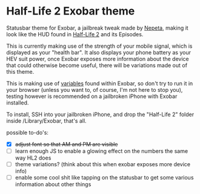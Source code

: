 
# Half-Life 2 Exobar theme
Statusbar theme for Exobar, a jailbreak tweak made by [Nepeta](https://twitter.com/NepetaDev), making it look like the HUD found in [Half-Life 2](https://store.steampowered.com/app/220/HalfLife_2/) and its Episodes.

This is currently making use of the strength of your mobile signal, which is displayed as your "health bar".
It also displays your phone battery as your HEV suit power, once Exobar exposes more information about the device that could otherwise become useful, there will be variations made out of this theme.

This is making use of [variables](https://docs.nepeta.me/exo/variables) found within Exobar, so don't try to run it in your browser (unless you want to, of course, I'm not here to stop you), testing however is recommended on a jailbroken iPhone with Exobar installed.

To install, SSH into your jailbroken iPhone, and drop the "Half-Life 2" folder inside /Library/Exobar, that's all.

possible to-do's:

 - [x] ~~adjust font so that AM and PM are visible~~
 - [ ] learn enough JS to enable a glowing effect on the numbers the same way HL2 does
 - [ ] theme variations? (think about this when exobar exposes more device info)
 - [ ] enable some cool shit like tapping on the statusbar to get some various information about other things
